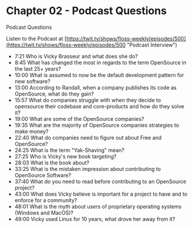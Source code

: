 # Chapter 02 - Podcast Questions

Podcast Questions

Listen to the Podcast at [https://twit.tv/shows/floss-weekly/episodes/500](https://twit.tv/shows/floss-weekly/episodes/500 "Podcast Interview")

* 7:21  Who is Vicky Brasseur and what does she do?
* 8:45 What has changed the most in regards to the term OpenSource in the last 25+ years?
* 10:00 What is assumed to now be the default development pattern for new software?
* 13:00 According to Randall, when a company publishes its code as OpenSource, what do they gain?
* 15:57 What do companies struggle with when they decide to opensource their codebase and core-products and how do they solve it?
* 19:00 What are some of the OpenSource companies?
* 19:35 What are the majority of OpenSource companies strategies to make money?
* 22:40 What do companies need to figure out about Free and OpenSource?
* 24:25 What is the term "Yak-Shaving" mean?
* 27:25 Who is Vicky's new book targeting?
* 28:03 What is the book about?
* 33:25 What is the mistaken impression about contributing to OpenSource Software?
* 37:40 What do you need to read before contributing to an OpenSource project?
* 43:00 What does Vicky believe is important for a project to have and to enforce for a community?
* 48:01 What is the myth about users of proprietary operating systems (Windows and MacOS)?
* 49:00 Vicky used Linux for 10 years, what drove her away from it?
